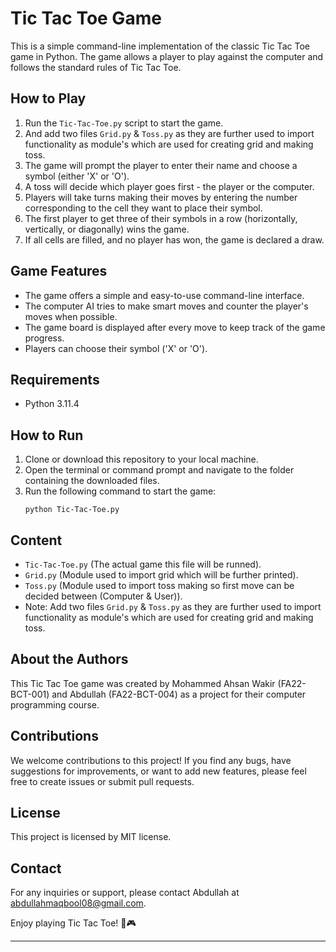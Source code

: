 # Tic Tac Toe Game

This is a simple command-line implementation of the classic Tic Tac Toe game in Python. The game allows a player to play against the computer and follows the standard rules of Tic Tac Toe.

## How to Play

1. Run the `Tic-Tac-Toe.py` script to start the game.
2. And add two files `Grid.py` & `Toss.py` as they are further used to import functionality as module's which are used for creating grid and making toss.
3. The game will prompt the player to enter their name and choose a symbol (either 'X' or 'O').
4. A toss will decide which player goes first - the player or the computer.
5. Players will take turns making their moves by entering the number corresponding to the cell they want to place their symbol.
6. The first player to get three of their symbols in a row (horizontally, vertically, or diagonally) wins the game.
7. If all cells are filled, and no player has won, the game is declared a draw.

## Game Features

- The game offers a simple and easy-to-use command-line interface.
- The computer AI tries to make smart moves and counter the player's moves when possible.
- The game board is displayed after every move to keep track of the game progress.
- Players can choose their symbol ('X' or 'O').

## Requirements

- Python 3.11.4

## How to Run

1. Clone or download this repository to your local machine.
2. Open the terminal or command prompt and navigate to the folder containing the downloaded files.
3. Run the following command to start the game:
   ```
   python Tic-Tac-Toe.py
   ```
## Content
- `Tic-Tac-Toe.py` (The actual game this file will be runned).
- `Grid.py` (Module used to import grid which will be further printed).
- `Toss.py` (Module used to import toss making so first move can be decided between (Computer & User)).
- Note:
        Add two files `Grid.py` & `Toss.py` as they are further used to import functionality as module's which are used for creating grid and making toss.
      
## About the Authors

This Tic Tac Toe game was created by Mohammed Ahsan Wakir (FA22-BCT-001) and Abdullah (FA22-BCT-004) as a project for their computer programming course.

## Contributions

We welcome contributions to this project! If you find any bugs, have suggestions for improvements, or want to add new features, please feel free to create issues or submit pull requests.

## License

This project is licensed by MIT license.

## Contact

For any inquiries or support, please contact Abdullah at abdullahmaqbool08@gmail.com.


Enjoy playing Tic Tac Toe! 🎉🎮

---
